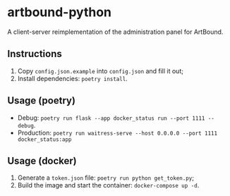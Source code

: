 # artbound-python

A client-server reimplementation of the administration panel for ArtBound.

## Instructions
1. Copy `config.json.example` into `config.json` and fill it out;
2. Install dependencies: `poetry install`.

## Usage (poetry)
* Debug: `poetry run flask --app docker_status run --port 1111 --debug`.
* Production: `poetry run waitress-serve --host 0.0.0.0 --port 1111 docker_status:app`

## Usage (docker)
1. Generate a `token.json` file: `poetry run python get_token.py`;
2. Build the image and start the container: `docker-compose up -d`.

